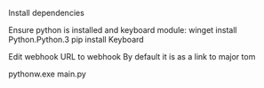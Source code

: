 Install dependencies

Ensure python is installed and keyboard module:
winget install Python.Python.3
pip install Keyboard

Edit webhook URL to webhook
By default it is as a link to major tom

pythonw.exe main.py
